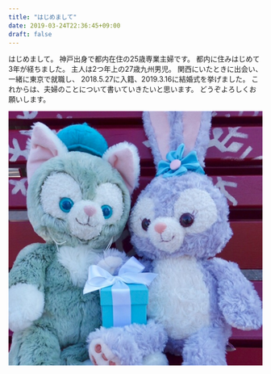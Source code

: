 ```yaml
---
title: "はじめまして"
date: 2019-03-24T22:36:45+09:00
draft: false
---
```


はじめまして。
神戸出身で都内在住の25歳専業主婦です。
都内に住みはじめて3年が経ちました。
主人は2つ年上の27歳九州男児。
関西にいたときに出会い、一緒に東京で就職し、
2018.5.27に入籍、2019.3.16に結婚式を挙げました。
これからは、夫婦のことについて書いていきたいと思います。
どうぞよろしくお願いします。

![a](./a.jpg)
